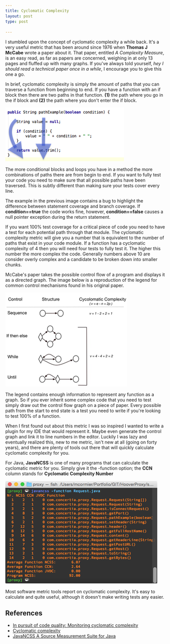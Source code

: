 ```yaml
---
title: Cyclomatic Complexity
layout: post
type: post

---
```


I stumbled upon the concept of cyclomatic complexity a while back. It's a very useful metric that has been around since 1976 when **Thomas J McCabe** wrote a paper about it.  That paper, entitled _A Complexity Measure_,  is an easy read, as far as papers are concerned, weighing in at only 13 pages and fluffed up with many graphs.  If you've always told yourself, _hey I should read a technical paper once in a while_, I encourage you to give this one a go.

In brief, cyclomatic complexity is simply the amount of paths that you can traverse a function from beginning to end. If you have a function with an if block then there are two paths in that function.  **(1)** the path where you go in the if block and **(2)** the path where you don't enter the if block.

<img src="/images/cyclocomplex2.png">

The more conditional blocks and loops you have in a method the more combinations of paths there are from begin to end. If you want to fully test your code you need to make sure that all possible paths have been traversed. This is subtly different than making sure your tests cover every line.

The example in the previous image contains a bug to highlight the difference between statement coverage and branch coverage. If **condition==true** the code works fine, however, **condition==false** causes a null pointer exception during the return statement. 

If you want 100% test coverage for a critical piece of code you need to have a test for each potential path through that module. The cyclomatic complexity metric will give you a number that is equivalent to the number of paths that exist in your code module. If a function has a cyclomatic complexity of 4 then you will need four tests to fully test it.  The higher this number the more complex the code.  Generally numbers above 10 are consider overly complex and a candidate to be broken down into smaller chunks.


McCabe's paper takes the possible control flow of a program and displays it as a directed graph. The image below is a reproduction of the legend for common control mechanisms found in his original paper.

<img src="/images/cyclographs.jpg">

The legend contains enough information to represent any function as a graph. So if you ever inherit some complex code that you need to test simply draw out the control flow graph on a piece of paper.  Every possible path from the start to end state is a test you need to write if you're looking to test 100% of a function. 

When I first found out about this metric I was so inspired I wanted to write a plugin for my IDE that would represent it. Maybe even generate the control graph and link it to line numbers in the editor. Luckily I was lazy and eventually realized this, new to me metric, isn't new at all (going on forty years), and there are plenty of tools out there that will quickly calculate cyclomatic complexity for you.

For Java, **JavaNCSS** is one of many programs that can calculate the cyclomatic metric for you. Simply give it the -function option; the **CCN** column stands for **Cyclomatic Complexity Number**

<img src="/images/cyclojavancss.png">

Most software metric tools report on cyclomatic complexity.  It's easy to calculate and quite useful, although it doesn't make writing tests any easier. 

## References

- [In pursuit of code quality: Monitoring cyclomatic complexity][IBM]
- [Cyclomatic complexity][wiki]
- [JavaNCSS A Source Measurement Suite for Java][javancss]

[IBM]: http://www.ibm.com/developerworks/java/library/j-cq03316/
[wiki]: http://en.wikipedia.org/wiki/Cyclomatic_complexity
[javancss]: http://javancss.codehaus.org

